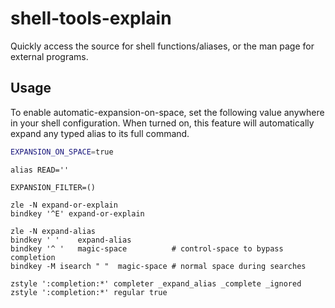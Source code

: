 # shell-tools-explain

Quickly access the source for shell functions/aliases, or the man page for external programs.

## Usage

To enable automatic-expansion-on-space, set the following value anywhere in your shell configuration. When turned on, this feature will automatically expand any typed alias to its full command.

```bash
EXPANSION_ON_SPACE=true
```


```
alias READ=''
```

```
EXPANSION_FILTER=()
```



```
zle -N expand-or-explain
bindkey '^E' expand-or-explain

zle -N expand-alias
bindkey ' '    expand-alias
bindkey '^ '   magic-space          # control-space to bypass completion
bindkey -M isearch " "  magic-space # normal space during searches

zstyle ':completion:*' completer _expand_alias _complete _ignored
zstyle ':completion:*' regular true
```
